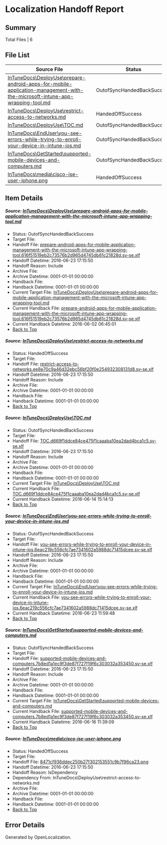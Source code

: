 # <a name='report-top'></a> Localization Handoff Report

## Summary
 Total Files | 6

## File List
 Source File | Status | Details 
 ----------- | ------ | ------- 
 [InTuneDocs\DeployUse\prepare-android-apps-for-mobile-application-management-with-the-microsoft-intune-app-wrapping-tool.md](https://github.com/Microsoft/IntuneDocs-pr/blob/e91193523284113c2029e0762dfc48ddc15540d4/InTuneDocs/DeployUse/prepare-android-apps-for-mobile-application-management-with-the-microsoft-intune-app-wrapping-tool.md) | OutofSyncHandedBackSuccess | [Details](#4342a00029c4943f67ff0420d43f885153f579e5216)
 [InTuneDocs\DeployUse\restrict-access-to-networks.md](https://github.com/Microsoft/IntuneDocs-pr/blob/1b40082878c3598aa1a0a83223bea6dd77083017/InTuneDocs/DeployUse/restrict-access-to-networks.md) | HandedOffSuccess | [Details](#3c35ffb62aadc67bdf25322e0c35efee1f2d2be8232)
 [InTuneDocs\DeployUse\TOC.md](https://github.com/Microsoft/IntuneDocs-pr/blob/99c0a51beb89cfe14faef20b7cde2afca41b490f/InTuneDocs/DeployUse/TOC.md) | OutofSyncHandedBackSuccess | [Details](#56a2caeb6f74f3d53870e46d9c95482f0e882354248)
 [InTuneDocs\EndUser\you-see-errors-while-trying-to-enroll-your-device-in-intune-ios.md](https://github.com/Microsoft/IntuneDocs-pr/blob/e91193523284113c2029e0762dfc48ddc15540d4/InTuneDocs/EndUser/you-see-errors-while-trying-to-enroll-your-device-in-intune-ios.md) | OutofSyncHandedBackSuccess | [Details](#c105d7c907a119fd10762608e8cc86548bda7a24474)
 [InTuneDocs\GetStarted\supported-mobile-devices-and-computers.md](https://github.com/Microsoft/IntuneDocs-pr/blob/e91193523284113c2029e0762dfc48ddc15540d4/InTuneDocs/GetStarted/supported-mobile-devices-and-computers.md) | OutofSyncHandedBackSuccess | [Details](#d908654b30a29e3b1e3a52096767d42019af772f539)
 [InTuneDocs\media\cisco-ise-user-iphone.png](https://github.com/Microsoft/IntuneDocs-pr/blob/9d05865d8b3416c77c59fe8fea1db2269a4e61d8/InTuneDocs/media/cisco-ise-user-iphone.png) | HandedOffSuccess | [Details](#8471cf936ddec250b27f302153551c9b7f96ca23843)

## Item Details
##### <a name='4342a00029c4943f67ff0420d43f885153f579e5216'></a> Source: [InTuneDocs\DeployUse\prepare-android-apps-for-mobile-application-management-with-the-microsoft-intune-app-wrapping-tool.md](https://github.com/Microsoft/IntuneDocs-pr/blob/e91193523284113c2029e0762dfc48ddc15540d4/InTuneDocs/DeployUse/prepare-android-apps-for-mobile-application-management-with-the-microsoft-intune-app-wrapping-tool.md)
* Status: OutofSyncHandedBackSuccess
* Target File: 
* Handoff File: [prepare-android-apps-for-mobile-application-management-with-the-microsoft-intune-app-wrapping-tool.616f51519eb2c73576b2d965d4745db81c21828d.sv-se.xlf](https://github.com/Microsoft/EM.handoff/blob/2f38e8c96d6b5d133237abbfab185aa45b4fd5ea/ol-handoff/Microsoft/IntuneDocs-pr.sv-se/master/prepare-android-apps-for-mobile-application-management-with-the-microsoft-intune-app-wrapping-tool.616f51519eb2c73576b2d965d4745db81c21828d.sv-se.xlf)
* Handoff Datetime: 2016-06-23 17:15:50
* Handoff Reason: Include
* Archive File: 
* Archive Datetime: 0001-01-01 00:00:00
* Handback File: 
* Handback Datetime: 0001-01-01 00:00:00
* Current Target File: [InTuneDocs\DeployUse\prepare-android-apps-for-mobile-application-management-with-the-microsoft-intune-app-wrapping-tool.md](https://github.com/Microsoft/IntuneDocs-pr.sv-se/blob/532ffe6f1737b4c7f64b737ca0233d79f228fb00/InTuneDocs/DeployUse/prepare-android-apps-for-mobile-application-management-with-the-microsoft-intune-app-wrapping-tool.md)
* Current Handback File: [prepare-android-apps-for-mobile-application-management-with-the-microsoft-intune-app-wrapping-tool.616f51519eb2c73576b2d965d4745db81c21828d.sv-se.xlf](https://github.com/Microsoft/EM.handback/blob/5dff4b7d1f075b0f021badd3d34829b04f4fcb36/ol-handback/Microsoft/IntuneDocs-pr.sv-se/master/prepare-android-apps-for-mobile-application-management-with-the-microsoft-intune-app-wrapping-tool.616f51519eb2c73576b2d965d4745db81c21828d.sv-se.xlf)
* Current Handback Datetime: 2016-06-02 06:45:01
* [Back to Top](#report-top)

##### <a name='3c35ffb62aadc67bdf25322e0c35efee1f2d2be8232'></a> Source: [InTuneDocs\DeployUse\restrict-access-to-networks.md](https://github.com/Microsoft/IntuneDocs-pr/blob/1b40082878c3598aa1a0a83223bea6dd77083017/InTuneDocs/DeployUse/restrict-access-to-networks.md)
* Status: HandedOffSuccess
* Target File: 
* Handoff File: [restrict-access-to-networks.ee8e70c9a46d32ebc56bf20f0e254932308131d8.sv-se.xlf](https://github.com/Microsoft/EM.handoff/blob/2f38e8c96d6b5d133237abbfab185aa45b4fd5ea/ol-handoff/Microsoft/IntuneDocs-pr.sv-se/master/restrict-access-to-networks.ee8e70c9a46d32ebc56bf20f0e254932308131d8.sv-se.xlf)
* Handoff Datetime: 2016-06-23 17:15:50
* Handoff Reason: Include
* Archive File: 
* Archive Datetime: 0001-01-01 00:00:00
* Handback File: 
* Handback Datetime: 0001-01-01 00:00:00
* [Back to Top](#report-top)

##### <a name='56a2caeb6f74f3d53870e46d9c95482f0e882354248'></a> Source: [InTuneDocs\DeployUse\TOC.md](https://github.com/Microsoft/IntuneDocs-pr/blob/99c0a51beb89cfe14faef20b7cde2afca41b490f/InTuneDocs/DeployUse/TOC.md)
* Status: OutofSyncHandedBackSuccess
* Target File: 
* Handoff File: [TOC.d669f1ddce84ce475f1caaaba10ea2dad4bca1c5.sv-se.xlf](https://github.com/Microsoft/EM.handoff/blob/2f38e8c96d6b5d133237abbfab185aa45b4fd5ea/ol-handoff/Microsoft/IntuneDocs-pr.sv-se/master/TOC.d669f1ddce84ce475f1caaaba10ea2dad4bca1c5.sv-se.xlf)
* Handoff Datetime: 2016-06-23 17:15:50
* Handoff Reason: Include
* Archive File: 
* Archive Datetime: 0001-01-01 00:00:00
* Handback File: 
* Handback Datetime: 0001-01-01 00:00:00
* Current Target File: [InTuneDocs\DeployUse\TOC.md](https://github.com/Microsoft/IntuneDocs-pr.sv-se/blob/685237d9c744213acb4f943dcd12675067120c65/InTuneDocs/DeployUse/TOC.md)
* Current Handback File: [TOC.d669f1ddce84ce475f1caaaba10ea2dad4bca1c5.sv-se.xlf](https://github.com/Microsoft/EM.handback/blob/32e029602776ee0a4a58ea20560e61bc8ad869ac/ol-handback/Microsoft/IntuneDocs-pr.sv-se/master/TOC.d669f1ddce84ce475f1caaaba10ea2dad4bca1c5.sv-se.xlf)
* Current Handback Datetime: 2016-06-14 15:14:13
* [Back to Top](#report-top)

##### <a name='c105d7c907a119fd10762608e8cc86548bda7a24474'></a> Source: [InTuneDocs\EndUser\you-see-errors-while-trying-to-enroll-your-device-in-intune-ios.md](https://github.com/Microsoft/IntuneDocs-pr/blob/e91193523284113c2029e0762dfc48ddc15540d4/InTuneDocs/EndUser/you-see-errors-while-trying-to-enroll-your-device-in-intune-ios.md)
* Status: OutofSyncHandedBackSuccess
* Target File: 
* Handoff File: [you-see-errors-while-trying-to-enroll-your-device-in-intune-ios.6eac219c556cfc7ae7341602a5988dc71415dcee.sv-se.xlf](https://github.com/Microsoft/EM.handoff/blob/2f38e8c96d6b5d133237abbfab185aa45b4fd5ea/ol-handoff/Microsoft/IntuneDocs-pr.sv-se/master/you-see-errors-while-trying-to-enroll-your-device-in-intune-ios.6eac219c556cfc7ae7341602a5988dc71415dcee.sv-se.xlf)
* Handoff Datetime: 2016-06-23 17:15:50
* Handoff Reason: Include
* Archive File: 
* Archive Datetime: 0001-01-01 00:00:00
* Handback File: 
* Handback Datetime: 0001-01-01 00:00:00
* Current Target File: [InTuneDocs\EndUser\you-see-errors-while-trying-to-enroll-your-device-in-intune-ios.md](https://github.com/Microsoft/IntuneDocs-pr.sv-se/blob/8be61f89c33e77cc84e847a6615ac03c68d7c68b/InTuneDocs/EndUser/you-see-errors-while-trying-to-enroll-your-device-in-intune-ios.md)
* Current Handback File: [you-see-errors-while-trying-to-enroll-your-device-in-intune-ios.6eac219c556cfc7ae7341602a5988dc71415dcee.sv-se.xlf](https://github.com/Microsoft/EM.handback/blob/a23bfe5e7a4eec67181ed8f06b71275cec0f3389/ol-handback/Microsoft/IntuneDocs-pr.sv-se/master/you-see-errors-while-trying-to-enroll-your-device-in-intune-ios.6eac219c556cfc7ae7341602a5988dc71415dcee.sv-se.xlf)
* Current Handback Datetime: 2016-06-23 11:59:48
* [Back to Top](#report-top)

##### <a name='d908654b30a29e3b1e3a52096767d42019af772f539'></a> Source: [InTuneDocs\GetStarted\supported-mobile-devices-and-computers.md](https://github.com/Microsoft/IntuneDocs-pr/blob/e91193523284113c2029e0762dfc48ddc15540d4/InTuneDocs/GetStarted/supported-mobile-devices-and-computers.md)
* Status: OutofSyncHandedBackSuccess
* Target File: 
* Handoff File: [supported-mobile-devices-and-computers.7b8ed1a1ec9f3de87f727f19f6c303032a353450.sv-se.xlf](https://github.com/Microsoft/EM.handoff/blob/2f38e8c96d6b5d133237abbfab185aa45b4fd5ea/ol-handoff/Microsoft/IntuneDocs-pr.sv-se/master/supported-mobile-devices-and-computers.7b8ed1a1ec9f3de87f727f19f6c303032a353450.sv-se.xlf)
* Handoff Datetime: 2016-06-23 17:15:50
* Handoff Reason: Include
* Archive File: 
* Archive Datetime: 0001-01-01 00:00:00
* Handback File: 
* Handback Datetime: 0001-01-01 00:00:00
* Current Target File: [InTuneDocs\GetStarted\supported-mobile-devices-and-computers.md](https://github.com/Microsoft/IntuneDocs-pr.sv-se/blob/0cf38c378b4c4e359431a15e74361df1291efe03/InTuneDocs/GetStarted/supported-mobile-devices-and-computers.md)
* Current Handback File: [supported-mobile-devices-and-computers.7b8ed1a1ec9f3de87f727f19f6c303032a353450.sv-se.xlf](https://github.com/Microsoft/EM.handback/blob/0a1ac1b55c48205bb520643bb99c6e03db3e687e/ol-handback/Microsoft/IntuneDocs-pr.sv-se/master/supported-mobile-devices-and-computers.7b8ed1a1ec9f3de87f727f19f6c303032a353450.sv-se.xlf)
* Current Handback Datetime: 2016-06-16 11:39:09
* [Back to Top](#report-top)

##### <a name='8471cf936ddec250b27f302153551c9b7f96ca23843'></a> Source: [InTuneDocs\media\cisco-ise-user-iphone.png](https://github.com/Microsoft/IntuneDocs-pr/blob/9d05865d8b3416c77c59fe8fea1db2269a4e61d8/InTuneDocs/media/cisco-ise-user-iphone.png)
* Status: HandedOffSuccess
* Target File: 
* Handoff File: [8471cf936ddec250b27f302153551c9b7f96ca23.png](https://github.com/Microsoft/EM.handoff/blob/2f38e8c96d6b5d133237abbfab185aa45b4fd5ea/ol-handoff/Microsoft/IntuneDocs-pr.sv-se/master/8471cf936ddec250b27f302153551c9b7f96ca23.png)
* Handoff Datetime: 2016-06-23 17:15:50
* Handoff Reason: IsDependency
* Dependency From: InTuneDocs\DeployUse\restrict-access-to-networks.md
* Archive File: 
* Archive Datetime: 0001-01-01 00:00:00
* Handback File: 
* Handback Datetime: 0001-01-01 00:00:00
* [Back to Top](#report-top)


## Error Details

Generated by OpenLocalization.
